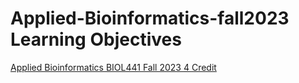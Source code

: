 # Applied-Bioinformatics-fall2023 Learning Objectives
 

[Applied Bioinformatics BIOL441 Fall 2023 4 Credit](https://pawar1550.wixsite.com/claflin-courses/copy-of-applied-bioinformatics-biol44)
